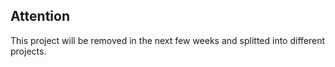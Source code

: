 ## Attention 

This project will be removed in the next few weeks and splitted into different projects.
